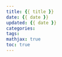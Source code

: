 ```yaml
---
title: {{ title }}
date: {{ date }}
updated: {{ date }}
categories: 
tags:
mathjax: true
toc: true
---
```

